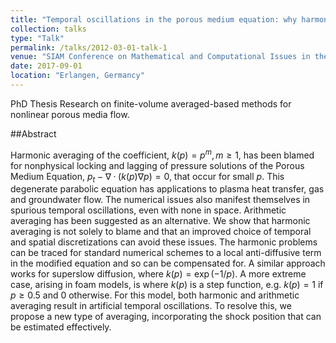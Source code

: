 ```yaml
---
title: "Temporal oscillations in the porous medium equation: why harmonic averaging itself is not to blame"
collection: talks
type: "Talk"
permalink: /talks/2012-03-01-talk-1
venue: "SIAM Conference on Mathematical and Computational Issues in the Geosciences 2017"
date: 2017-09-01
location: "Erlangen, Germancy"
---
```


PhD Thesis Research on finite-volume averaged-based methods for nonlinear porous media flow.

##Abstract

Harmonic averaging of the coefficient, $k(p) = p^m, m ≥ 1$, has been blamed for nonphysical locking and lagging of pressure
solutions of the Porous Medium Equation, $p_t − ∇ · (k(p)∇p) = 0$, that occur for small $p$. This degenerate parabolic equation
has applications to plasma heat transfer, gas and groundwater flow. The numerical issues also manifest themselves in spurious temporal oscillations, even with none in space. Arithmetic averaging has been suggested as an alternative. We show that harmonic averaging is not solely to blame and that an improved choice of temporal and spatial discretizations can avoid these issues. The harmonic problems can be traced for standard numerical schemes to a local anti-diffusive term in the modified equation and so can be compensated for. A similar approach works for superslow diffusion, where $k(p) = \exp(−1/p)$.
A more extreme case, arising in foam models, is where $k(p)$ is a step function, e.g. $k(p) = 1$ if $p ≥ 0.5$ and 0 otherwise. For this model, both harmonic and arithmetic averaging result in artificial temporal oscillations. To resolve this, we propose a new type of averaging, incorporating the shock position that can be estimated effectively.
